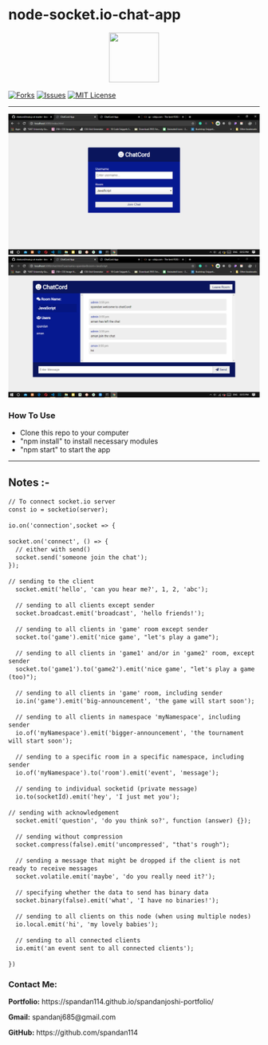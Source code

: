 # node-socket.io-chat-app


<p align="center">
  <img src="https://img.icons8.com/cute-clipart/64/000000/chat.png" width="100" height="100"/>
</p>

[![Forks][forks-shield]][forks-url]
[![Issues][issues-shield]][issues-url]
[![MIT License][license-shield]][license-url]

<hr>

<img src="./images/Screenshot (83).png" />

<img src="./images/Screenshot (84).png" />

### How To Use
+ Clone this repo to your computer
+ "npm install" to install necessary modules 
+ "npm start" to start the app 

<hr>

## Notes :-
```
// To connect socket.io server
const io = socketio(server);

io.on('connection',socket => {

socket.on('connect', () => {
  // either with send()
  socket.send('someone join the chat');
});

// sending to the client
  socket.emit('hello', 'can you hear me?', 1, 2, 'abc');

  // sending to all clients except sender
  socket.broadcast.emit('broadcast', 'hello friends!');

  // sending to all clients in 'game' room except sender
  socket.to('game').emit('nice game', "let's play a game");

  // sending to all clients in 'game1' and/or in 'game2' room, except sender
  socket.to('game1').to('game2').emit('nice game', "let's play a game (too)");

  // sending to all clients in 'game' room, including sender
  io.in('game').emit('big-announcement', 'the game will start soon');

  // sending to all clients in namespace 'myNamespace', including sender
  io.of('myNamespace').emit('bigger-announcement', 'the tournament will start soon');

  // sending to a specific room in a specific namespace, including sender
  io.of('myNamespace').to('room').emit('event', 'message');

  // sending to individual socketid (private message)
  io.to(socketId).emit('hey', 'I just met you');

// sending with acknowledgement
  socket.emit('question', 'do you think so?', function (answer) {});

  // sending without compression
  socket.compress(false).emit('uncompressed', "that's rough");

  // sending a message that might be dropped if the client is not ready to receive messages
  socket.volatile.emit('maybe', 'do you really need it?');

  // specifying whether the data to send has binary data
  socket.binary(false).emit('what', 'I have no binaries!');

  // sending to all clients on this node (when using multiple nodes)
  io.local.emit('hi', 'my lovely babies');

  // sending to all connected clients
  io.emit('an event sent to all connected clients');

})

```
<h3>Contact Me:</h3>

<div>
    <p><b>Portfolio:</b> https://spandan114.github.io/spandanjoshi-portfolio/ </p>
</div>

<div>
    <p><b>Gmail:</b> spandanj685@gmail.com </p>
</div>

<div>
    <p><b>GitHub:</b> https://github.com/spandan114</p>
</div>












[forks-shield]: https://img.shields.io/github/forks/kaboobear/MEVN-Fitness-App?style=flat-square
[forks-url]: https://github.com/kaboobear/MEVN-Fitness-App/network/members
[issues-shield]: https://img.shields.io/github/issues/kaboobear/MEVN-Fitness-App.svg?style=flat-square
[issues-url]: https://github.com/kaboobear/MEVN-Fitness-App/issues
[license-shield]: https://img.shields.io/github/license/kaboobear/MEVN-Fitness-App.svg?style=flat-square
[license-url]: https://github.com/kaboobear/MEVN-Fitness-App/blob/master/LICENSE.txt
